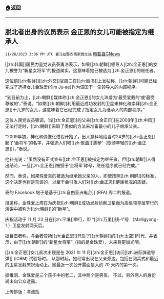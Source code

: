 ###  [:house:返回](README.md)
---


## 脱北者出身的议员表示 金正恩的女儿可能被指定为继承人
`11/28/2023 3:06 PM UTC 喜马拉雅农场新西兰站` [轉載自GNews](https://gnews.org/articles/2046016)

[[zh:韩国]]国民力量党议员泰勇浩表示，如果[[zh:朝鲜]]领导人[[zh:金正恩]]的女儿被誉为“新星女将军”的报道属实，这意味着她已被选为[[zh:金正恩]]的继任者。

这位前[[zh:朝鲜]][[zh:外交]]官周二在[[zh:脸书]]上发帖称，[[zh:朝鲜]]可能已经完成了选择女儿金珠爱(Kim Ju-ae)作为该国下一任领导人的内部程序。

“到目前为止，[[zh:朝鲜]]媒体称[[zh:金正恩]]的女儿珠爱为‘最受爱戴的’或‘最受尊敬的’，”泰说。“如果[[zh:朝鲜]]利用最近成功发射的卫星来神化和崇拜[[zh:金正恩]]十几岁的女儿，这意味着它已经完成了指定女儿为继承人的内部程序。”

这位人民党议员强调，当[[zh:金正恩]]的父亲[[zh:金正日]]在2008年[[zh:中风]]无法行走时，[[zh:朝鲜]]采取了类似的方法来准备最小的儿子继承父亲。

“2009年初，神化和偶像化进程开始了，出人意料地给当时24岁的[[zh:金正恩]]起了‘金将军’的名字，并强迫人们唱[[zh:歌曲]]‘脚步’（歌颂年轻的[[zh:金正恩]]），”泰说。

他补充说：“虽然没有正式宣布[[zh:金正恩]]被指定为继任者，但[[zh:朝鲜]]人得出结论，一旦[[zh:金正恩]]被授予‘金将军’称号，继任程序就已经完成。”

然而，泰说，如果珠爱真的被选为继承她父亲的人，即使按照[[zh:朝鲜]]的标准，这个决定也将是荒谬的，以至于会引发人们对[[zh:金正恩]]健康状况的质疑。

泰的 Facebook 帖子是基于[[zh:自由亚洲电台]] (RFA) 周二的报道。

报道称，金珠爱上周在为庆祝[[zh:朝鲜]]成功发射侦察卫星而为高级领导层举行的演讲中被称为[[zh:朝鲜]]的“新星”。

庆祝活动于 11 月 23 日在[[zh:平壤]]举行，即 “[[zh:万里]]镜\-1”号 （Malligyong-1 ）卫星发射两天后。

据目击者称，与会者赞扬[[zh:金正恩]]开启了[[zh:朝鲜]]的[[zh:太空]]时代，并表示，由于[[zh:朝鲜]]的“新星女将军”（指的是金珠爱），未来将更加光明。

[[zh:金正恩]]女儿首次出现是在 2021 年 11 月[[zh:金正恩]]访问[[zh:洲际弹道导弹]] (ICBM) 试验场时。 从那时起，她经常出现在父亲旁边，包括在阅兵式和最近的卫星发射庆祝活动上。她最近一次公开露面是大约 70 天内的第一次。

据推测，金珠爱是三个孩子中的老二，其中两个是男孩。 不过，另外两人的身份尚未向公众透露。

上传排版：漂流瓶
